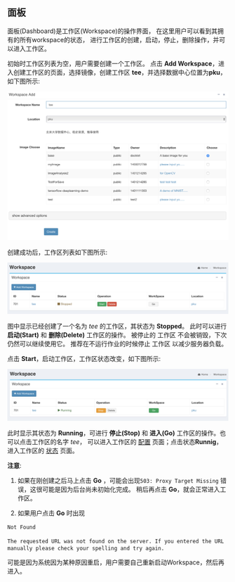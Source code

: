 ## 面板 ##

面板(Dashboard)是工作区(Workspace)的操作界面，
在这里用户可以看到其拥有的所有workspace的状态，
进行工作区的创建，启动，停止，删除操作，并可以进入工作区。

初始时工作区列表为空，用户需要创建一个工作区。
点击 **Add Workspace**，进入创建工作区的页面，选择镜像，创建工作区
**tee**，并选择数据中心位置为**pku**，如下图所示:

<img src="../images/workspace-create.png" width="600" alt="add 
workspace">

创建成功后，工作区列表如下图所示:

<img src="../images/dashboard-stop.png" width="600" alt="dashboard
stopped status">

图中显示已经创建了一个名为 *tee* 的工作区，其状态为 **Stopped**。
此时可以进行 **启动(Start)** 和 **删除(Delete)** 工作区的操作。
被停止的 工作区 不会被销毁，下次仍然可以继续使用它。
推荐在不运行作业的时候停止 工作区 以减少服务器负载。

点击 **Start**，启动工作区，工作区状态改变，如下图所示:

<img src="../images/dashboard-start.png" width="600" alt="dashboard
running status">

此时显示其状态为 **Running**，可进行 **停止(Stop)** 和 **进入(Go)** 
工作区的操作。也可以点击工作区的名字 *tee*，
可以进入工作区的 [配置](config.md) 页面；点击状态**Runnig**，
进入工作区的 [状态](status.md) 页面。

**注意**: 

1. 如果在刚创建之后马上点击 **Go** ，可能会出现`503: Proxy Target
Missing` 错误，这很可能是因为后台尚未初始化完成。
稍后再点击 **Go**，就会正常进入工作区。

1. 如果用户点击 **Go** 时出现 

```
Not Found

The requested URL was not found on the server. If you entered the URL
manually please check your spelling and try again.
```

可能是因为系统因为某种原因重启，用户需要自己重新启动Workspace，然后再进入。
